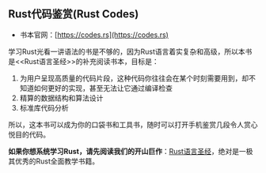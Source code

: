 ## Rust代码鉴赏(Rust Codes)

- 书本官网：[https://codes.rs](https://codes.rs)

学习Rust光看一讲语法的书是不够的，因为Rust语言着实复杂和高级，所以本书是<<Rust语言圣经>>的补充阅读书本，目标是：
1. 为用户呈现高质量的代码片段，这种代码你往往会在某个时刻需要用到，却不知道如何更好的实现，甚至无法让它通过编译检查
2. 精算的数据结构和算法设计
3. 标准库代码分析

所以，这本书可以成为你的口袋书和工具书，随时可以打开手机鉴赏几段令人赏心悦目的代码。

**如果你想系统学习Rust，请先阅读我们的开山巨作**：[Rust语言圣经](https://course.rs)，绝对是一极其优秀的Rust全面教学书籍。
